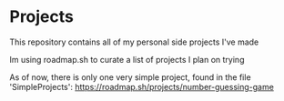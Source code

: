 # Projects

This repository contains all of my personal side projects I've made


Im using roadmap.sh to curate a list of projects I plan on trying

As of now, there is only one very simple project, found in the file 'SimpleProjects':
https://roadmap.sh/projects/number-guessing-game
